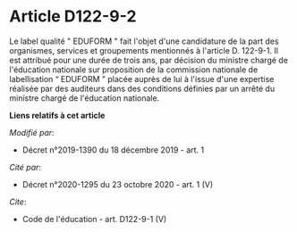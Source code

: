 # Article D122-9-2

Le label qualité " EDUFORM " fait l'objet d'une candidature de la part des organismes, services et groupements mentionnés à
l'article D. 122-9-1. Il est attribué pour une durée de trois ans, par décision du ministre chargé de l'éducation nationale
sur proposition de la commission nationale de labellisation “ EDUFORM ” placée auprès de lui à l'issue d'une expertise
réalisée par des auditeurs dans des conditions définies par un arrêté du ministre chargé de l'éducation nationale.

**Liens relatifs à cet article**

_Modifié par_:

  - Décret n°2019-1390 du 18 décembre 2019 - art. 1

_Cité par_:

  - Décret n°2020-1295 du 23 octobre 2020 - art. 1 (V)

_Cite_:

  - Code de l'éducation - art. D122-9-1 (V)
